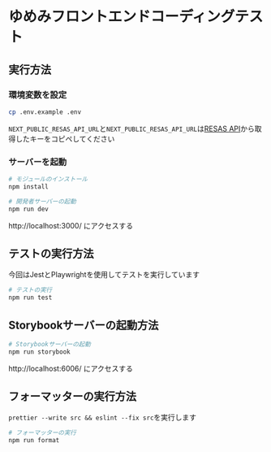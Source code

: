 # ゆめみフロントエンドコーディングテスト

## 実行方法

### 環境変数を設定

```bash
cp .env.example .env
```

`NEXT_PUBLIC_RESAS_API_URL`と`NEXT_PUBLIC_RESAS_API_URL`は[RESAS API](https://opendata.resas-portal.go.jp/)から取得したキーをコピペしてください

### サーバーを起動

```bash
# モジュールのインストール
npm install

# 開発者サーバーの起動
npm run dev
```

http://localhost:3000/ にアクセスする

## テストの実行方法

今回はJestとPlaywrightを使用してテストを実行しています

```bash
# テストの実行
npm run test
```

## Storybookサーバーの起動方法

```bash
# Storybookサーバーの起動
npm run storybook
```

http://localhost:6006/ にアクセスする

## フォーマッターの実行方法

`prettier --write src && eslint --fix src`を実行します

```bash
# フォーマッターの実行
npm run format
```

